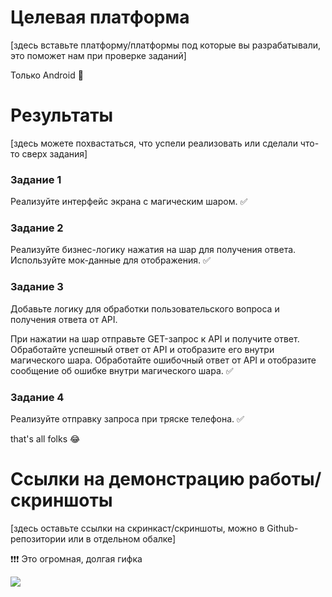 # Целевая платформа

[здесь вставьте платформу/платформы под которые вы разрабатывали, это поможет нам при проверке заданий]

Только Android 🥲

# Результаты

[здесь можете похвастаться, что успели реализовать или сделали что-то сверх задания]

### Задание 1

Реализуйте интерфейс экрана с магическим шаром. ✅

### Задание 2

Реализуйте бизнес-логику нажатия на шар для получения ответа. Используйте мок-данные для 
отображения. ✅

### Задание 3

Добавьте логику для обработки пользовательского вопроса и получения ответа от API.

При нажатии на шар отправьте GET-запрос к API и получите ответ. Обработайте успешный ответ от API и 
отобразите его внутри магического шара. Обработайте ошибочный ответ от API и отобразите сообщение 
об ошибке внутри магического шара. ✅

### Задание 4

Реализуйте отправку запроса при тряске телефона. ✅

that's all folks 😂

# Ссылки на демонстрацию работы/скриншоты

[здесь оставьте ссылки на скринкаст/скриншоты, можно в Github-репозитории или в отдельном обалке]

❗️❗️❗️ Это огромная, долгая гифка

![](../assets/device-2023-07-25-192153-final.gif)
